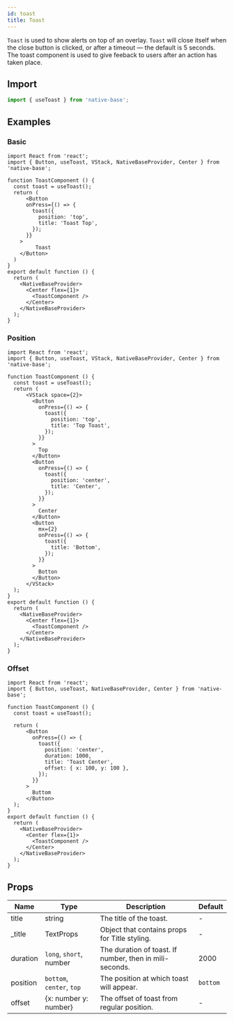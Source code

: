 ```yaml
---
id: toast
title: Toast
---
```


`Toast` is used to show alerts on top of an overlay. `Toast` will close itself when the close button is clicked, or after a timeout — the default is 5 seconds. The toast component is used to give feeback to users after an action has taken place.

## Import

```jsx
import { useToast } from 'native-base';
```

## Examples

### Basic

```SnackPlayer name=Toast%20Basic
import React from 'react';
import { Button, useToast, VStack, NativeBaseProvider, Center } from 'native-base';

function ToastComponent () {
  const toast = useToast();
  return (
      <Button
      onPress={() => {
        toast({
          position: 'top',
          title: 'Toast Top',
        });
      }}
    >
		 Toast
    </Button>
  )
}
export default function () {
  return (
    <NativeBaseProvider>
      <Center flex={1}>
        <ToastComponent />
      </Center>
    </NativeBaseProvider>
  );
}
```

### Position

```SnackPlayer name=Toast%20Position
import React from 'react';
import { Button, useToast, VStack, NativeBaseProvider, Center } from 'native-base';

function ToastComponent () {
  const toast = useToast();
  return (
      <VStack space={2}>
        <Button
          onPress={() => {
            toast({
              position: 'top',
              title: 'Top Toast',
            });
          }}
        >
          Top
        </Button>
        <Button
          onPress={() => {
            toast({
              position: 'center',
              title: 'Center',
            });
          }}
        >
          Center
        </Button>
        <Button
          mx={2}
          onPress={() => {
            toast({
              title: 'Bottom',
            });
          }}
        >
          Botton
        </Button>
      </VStack>
  );
}
export default function () {
  return (
    <NativeBaseProvider>
      <Center flex={1}>
        <ToastComponent />
      </Center>
    </NativeBaseProvider>
  );
}
```

### Offset

```SnackPlayer name=Toast%20Offset
import React from 'react';
import { Button, useToast, NativeBaseProvider, Center } from 'native-base';

function ToastComponent () {
  const toast = useToast();

  return (
      <Button
        onPress={() => {
          toast({
            position: 'center',
            duration: 1000,
            title: 'Toast Center',
            offset: { x: 100, y: 100 },
          });
        }}
      >
        Buttom
      </Button>
  );
}
export default function () {
  return (
    <NativeBaseProvider>
      <Center flex={1}>
        <ToastComponent />
      </Center>
    </NativeBaseProvider>
  );
}
```

## Props

| Name     | Type                      | Description                                             | Default  |
| -------- | ------------------------- | ------------------------------------------------------- | -------- |
| title    | string                    | The title of the toast.                                 | -        |
| \_title  | TextProps                 | Object that contains props for Title styling.           | -        |
| duration | `long`, `short`, number   | The duration of toast. If number, then in mili-seconds. | 2000     |
| position | `bottom`, `center`, `top` | The position at which toast will appear.                | `bottom` |
| offset   | {x: number y: number}     | The offset of toast from regular position.              | -        |
